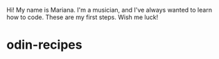 Hi! My name is Mariana. I'm a musician, and I've always wanted to learn how to code. These are my first steps. Wish me luck!
# odin-recipes
